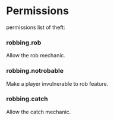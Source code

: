 # Permissions

permissions list of theft:

### robbing.rob

Allow the rob mechanic.

### robbing.notrobable

Make a player invulnerable to rob feature.

### robbing.catch

Allow the catch mechanic.
